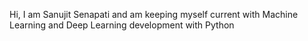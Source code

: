 Hi, I am Sanujit Senapati and am keeping myself current with Machine Learning and Deep Learning development with Python
